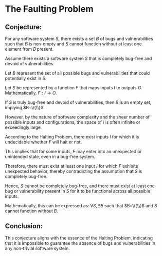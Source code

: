 # The Faulting Problem

## Conjecture:
For any software system $S$, there exists a set $B$ of bugs and vulnerabilities such that $B$ is non-empty and $S$ cannot function without at least one element from $B$ present.


Assume there exists a software system $S$ that is completely bug-free and devoid of vulnerabilities.

Let $B$ represent the set of all possible bugs and vulnerabilities that could potentially exist in $S$.

Let $S$ be represented by a function $F$ that maps inputs $I$ to outputs $O$. Mathematically, $F:I→O$.

If $S$ is truly bug-free and devoid of vulnerabilities, then $B$ is an empty set, implying $B=\\{\\}$.

However, by the nature of software complexity and the sheer number of possible inputs and configurations, the space of $I$ is often infinite or exceedingly large.

According to the Halting Problem, there exist inputs $I$ for which it is undecidable whether $F$ will halt or not.

This implies that for some inputs, $F$ may enter into an unexpected or unintended state, even in a bug-free system.

Therefore, there must exist at least one input $I$ for which $F$ exhibits unexpected behavior, thereby contradicting the assumption that $S$ is completely bug-free.

Hence, $S$ cannot be completely bug-free, and there must exist at least one bug or vulnerability present in $S$ for it to be functional across all possible inputs.

Mathematically, this can be expressed as: $∀S, ∃B$ such that $B=\\{\\}$ and $S$ cannot function without $B$.

## Conclusion:
This conjecture aligns with the essence of the Halting Problem, indicating that it is impossible to guarantee the absence of bugs and vulnerabilities in any non-trivial software system.
